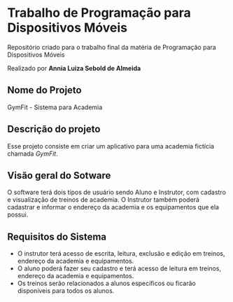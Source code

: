 # Trabalho de Programação para Dispositivos Móveis
Repositório criado para o trabalho final da matéria de Programação para Dispositivos Móveis

Realizado por **Annia Luiza Sebold de Almeida**

## Nome do Projeto
GymFit - Sistema para Academia

## Descrição do projeto
Esse projeto consiste em criar um aplicativo para uma academia fictícia chamada *GymFit*.

## Visão geral do Sotware
O software terá dois tipos de usuário sendo Aluno e Instrutor, com cadastro e visualização de treinos de academia. O Instrutor também poderá cadastrar e informar o endereço da academia e os equipamentos que ela possui. 

## Requisitos do Sistema
- O instrutor terá acesso de escrita, leitura, exclusão e edição em treinos, endereço da academia e equipamentos.
- O aluno poderá fazer seu cadastro e terá acesso de leitura em treinos, endereço da academia e equipamentos.
- Os treinos serão relacionados a alunos específicos ou ficarão disponíveis para todos os alunos.